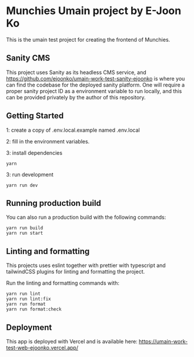 # Munchies Umain project by E-Joon Ko

This is the umain test project for creating the frontend of Munchies.

## Sanity CMS

This project uses Sanity as its headless CMS service, and https://github.com/ejoonko/umain-work-test-sanity-ejoonko is where you can find the codebase for the deployed sanity platform.
One will require a proper sanity project ID as a environment variable to run locally, and this can be provided privately by the author of this repository.

## Getting Started

1: create a copy of .env.local.example named .env.local

2: fill in the environment variables.

3: install dependencies

```
yarn
```

3: run development

```
yarn run dev
```

## Running production build

You can also run a production build with the following commands:

```
yarn run build
yarn run start
```

## Linting and formatting

This projects uses eslint together with prettier with typescript and tailwindCSS plugins for linting and formatting the project.

Run the linting and formatting commands with:

```
yarn run lint
yarn run lint:fix
yarn run format
yarn run format:check
```

## Deployment

This app is deployed with Vercel and is available here: https://umain-work-test-web-ejoonko.vercel.app/
